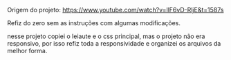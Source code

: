 Origem do projeto: https://www.youtube.com/watch?v=llF6vD-RljE&t=1587s

Refiz do zero sem as instruções com algumas modificações.

nesse projeto copiei o leiaute e o css principal, mas o projeto não era responsivo, por isso refiz toda a responsividade e organizei os arquivos da melhor forma.